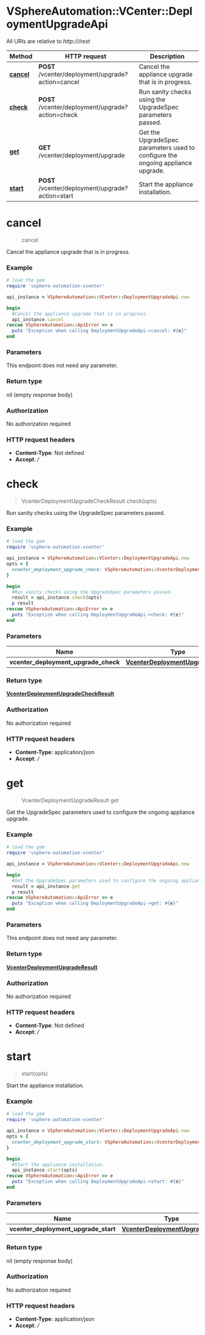 # VSphereAutomation::VCenter::DeploymentUpgradeApi

All URIs are relative to *http:///rest*

Method | HTTP request | Description
------------- | ------------- | -------------
[**cancel**](DeploymentUpgradeApi.md#cancel) | **POST** /vcenter/deployment/upgrade?action&#x3D;cancel | Cancel the appliance upgrade that is in progress.
[**check**](DeploymentUpgradeApi.md#check) | **POST** /vcenter/deployment/upgrade?action&#x3D;check | Run sanity checks using the UpgradeSpec parameters passed.
[**get**](DeploymentUpgradeApi.md#get) | **GET** /vcenter/deployment/upgrade | Get the UpgradeSpec parameters used to configure the ongoing appliance upgrade.
[**start**](DeploymentUpgradeApi.md#start) | **POST** /vcenter/deployment/upgrade?action&#x3D;start | Start the appliance installation.


# **cancel**
> cancel

Cancel the appliance upgrade that is in progress.

### Example
```ruby
# load the gem
require 'vsphere-automation-vcenter'

api_instance = VSphereAutomation::VCenter::DeploymentUpgradeApi.new

begin
  #Cancel the appliance upgrade that is in progress.
  api_instance.cancel
rescue VSphereAutomation::ApiError => e
  puts "Exception when calling DeploymentUpgradeApi->cancel: #{e}"
end
```

### Parameters
This endpoint does not need any parameter.

### Return type

nil (empty response body)

### Authorization

No authorization required

### HTTP request headers

 - **Content-Type**: Not defined
 - **Accept**: */*



# **check**
> VcenterDeploymentUpgradeCheckResult check(opts)

Run sanity checks using the UpgradeSpec parameters passed.

### Example
```ruby
# load the gem
require 'vsphere-automation-vcenter'

api_instance = VSphereAutomation::VCenter::DeploymentUpgradeApi.new
opts = {
  vcenter_deployment_upgrade_check: VSphereAutomation::VcenterDeploymentUpgradeCheck.new # VcenterDeploymentUpgradeCheck | 
}

begin
  #Run sanity checks using the UpgradeSpec parameters passed.
  result = api_instance.check(opts)
  p result
rescue VSphereAutomation::ApiError => e
  puts "Exception when calling DeploymentUpgradeApi->check: #{e}"
end
```

### Parameters

Name | Type | Description  | Notes
------------- | ------------- | ------------- | -------------
 **vcenter_deployment_upgrade_check** | [**VcenterDeploymentUpgradeCheck**](VcenterDeploymentUpgradeCheck.md)|  | [optional] 

### Return type

[**VcenterDeploymentUpgradeCheckResult**](VcenterDeploymentUpgradeCheckResult.md)

### Authorization

No authorization required

### HTTP request headers

 - **Content-Type**: application/json
 - **Accept**: */*



# **get**
> VcenterDeploymentUpgradeResult get

Get the UpgradeSpec parameters used to configure the ongoing appliance upgrade.

### Example
```ruby
# load the gem
require 'vsphere-automation-vcenter'

api_instance = VSphereAutomation::VCenter::DeploymentUpgradeApi.new

begin
  #Get the UpgradeSpec parameters used to configure the ongoing appliance upgrade.
  result = api_instance.get
  p result
rescue VSphereAutomation::ApiError => e
  puts "Exception when calling DeploymentUpgradeApi->get: #{e}"
end
```

### Parameters
This endpoint does not need any parameter.

### Return type

[**VcenterDeploymentUpgradeResult**](VcenterDeploymentUpgradeResult.md)

### Authorization

No authorization required

### HTTP request headers

 - **Content-Type**: Not defined
 - **Accept**: */*



# **start**
> start(opts)

Start the appliance installation.

### Example
```ruby
# load the gem
require 'vsphere-automation-vcenter'

api_instance = VSphereAutomation::VCenter::DeploymentUpgradeApi.new
opts = {
  vcenter_deployment_upgrade_start: VSphereAutomation::VcenterDeploymentUpgradeStart.new # VcenterDeploymentUpgradeStart | 
}

begin
  #Start the appliance installation.
  api_instance.start(opts)
rescue VSphereAutomation::ApiError => e
  puts "Exception when calling DeploymentUpgradeApi->start: #{e}"
end
```

### Parameters

Name | Type | Description  | Notes
------------- | ------------- | ------------- | -------------
 **vcenter_deployment_upgrade_start** | [**VcenterDeploymentUpgradeStart**](VcenterDeploymentUpgradeStart.md)|  | [optional] 

### Return type

nil (empty response body)

### Authorization

No authorization required

### HTTP request headers

 - **Content-Type**: application/json
 - **Accept**: */*



